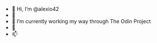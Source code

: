 - 👋 Hi, I’m @alexio42
- 👀 
- 🌱 I’m currently working my way through The Odin Project
- 💞️ 
- 📫 

<!---
alexio42/alexio42 is a ✨ special ✨ repository because its `README.md` (this file) appears on your GitHub profile.
You can click the Preview link to take a look at your changes.
--->
